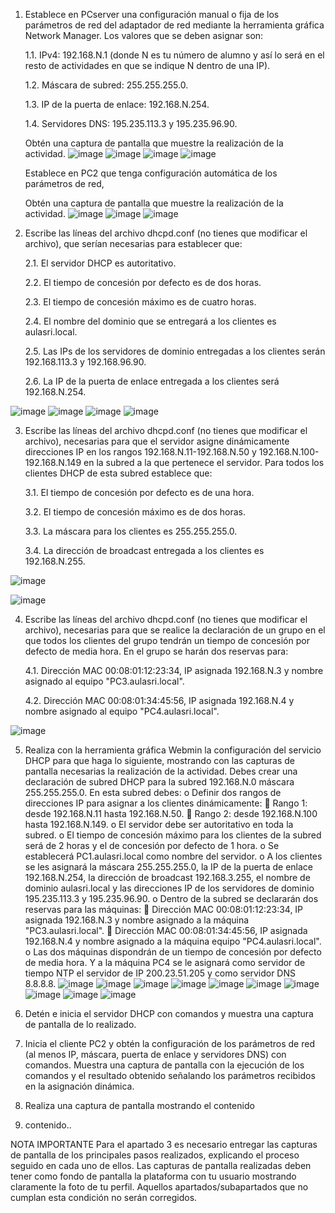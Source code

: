 1.	Establece en PCserver una configuración manual o fija de los parámetros de red del adaptador de red mediante la herramienta gráfica Network Manager. Los valores que se deben asignar son:

     1.1.	IPv4: 192.168.N.1 (donde N es tu número de alumno y así lo será en el resto de actividades en que se indique N dentro de una IP).
  	     	
     1.2.	Máscara de subred: 255.255.255.0.
  	
     1.3.	IP de la puerta de enlace: 192.168.N.254.
  	
     1.4.	Servidores DNS: 195.235.113.3 y 195.235.96.90.
  	
      Obtén una captura de pantalla que muestre la realización de la actividad.
  	![image](https://github.com/rolando1803/Administrador_de_sistemas_informaticos_de_red/assets/55965131/6ac8a6ce-0ff9-4538-a890-a40db1831d8c)
![image](https://github.com/rolando1803/Administrador_de_sistemas_informaticos_de_red/assets/55965131/a1266258-35d5-432a-b855-1f0175464b7c)
![image](https://github.com/rolando1803/Administrador_de_sistemas_informaticos_de_red/assets/55965131/67520de2-3998-4c6e-9b06-26091babdead)
![image](https://github.com/rolando1803/Administrador_de_sistemas_informaticos_de_red/assets/55965131/79cf24f2-348f-44ce-8278-bd4c453969b6)

  	
      Establece en PC2 que tenga configuración automática de los parámetros de red,
  	
      Obtén una captura de pantalla que muestre la realización de la actividad.
![image](https://github.com/rolando1803/Administrador_de_sistemas_informaticos_de_red/assets/55965131/bc8cb75d-02e0-443d-aff9-fa2da7ca01c3)
![image](https://github.com/rolando1803/Administrador_de_sistemas_informaticos_de_red/assets/55965131/79087ad2-ccc1-4cc6-a3fd-7cddac5d7993)
![image](https://github.com/rolando1803/Administrador_de_sistemas_informaticos_de_red/assets/55965131/ec9f2707-0eb0-46be-a44c-49aaeef3d855)


2.	Escribe las líneas del archivo dhcpd.conf (no tienes que modificar el archivo), que serían necesarias para establecer que:

    2.1.	El servidor DHCP es autoritativo.
    
    2.2.	El tiempo de concesión por defecto es de dos horas.
    
    2.3.	El tiempo de concesión máximo es de cuatro horas.
    
    2.4.	El nombre del dominio que se entregará a los clientes es aulasri.local.
    
    2.5.	Las IPs de los servidores de dominio entregadas a los clientes serán 192.168.113.3 y 192.168.96.90.
    
    2.6.	La IP de la puerta de enlace entregada a los clientes será 192.168.N.254.

   ![image](https://github.com/rolando1803/Administrador_de_sistemas_informaticos_de_red/assets/55965131/c5772a84-b7ba-4daf-bc8c-a72eebce57dd)
![image](https://github.com/rolando1803/Administrador_de_sistemas_informaticos_de_red/assets/55965131/abc10c0e-68a4-4ade-ab2a-0c561bc84a00)
![image](https://github.com/rolando1803/Administrador_de_sistemas_informaticos_de_red/assets/55965131/494a0dca-1def-4ddb-925e-eba736c85903)
![image](https://github.com/rolando1803/Administrador_de_sistemas_informaticos_de_red/assets/55965131/c3dab55a-f790-44d3-9ef3-9285dd2e162d)

  	
3.	Escribe las líneas del archivo dhcpd.conf (no tienes que modificar el archivo), necesarias para que el servidor asigne dinámicamente direcciones IP en los rangos 192.168.N.11-192.168.N.50 y 192.168.N.100-     192.168.N.149 en la subred a la que pertenece el servidor. Para todos los clientes DHCP de esta subred establece que:

    3.1.	El tiempo de concesión por defecto es de una hora.
  	
    3.2.	El tiempo de concesión máximo es de dos horas.
  	
    3.3.	La máscara para los clientes es 255.255.255.0.
  	
    3.4.	La dirección de broadcast entregada a los clientes es 192.168.N.255.

 ![image](https://github.com/rolando1803/Administrador_de_sistemas_informaticos_de_red/assets/55965131/1c87afcd-4690-4618-80b0-42a4f4d5f60c)

   ![image](https://github.com/rolando1803/Administrador_de_sistemas_informaticos_de_red/assets/55965131/d3ca8deb-bf45-4489-83dd-f3e5a9cb9f59)

  	
4.	Escribe las líneas del archivo dhcpd.conf (no tienes que modificar el archivo), necesarias para que se realice la declaración de un grupo en el que todos los clientes del grupo tendrán un tiempo de            concesión por defecto de media hora. En el grupo se harán dos reservas para:

    4.1.	Dirección MAC 00:08:01:12:23:34, IP asignada 192.168.N.3 y nombre asignado al equipo "PC3.aulasri.local".
    
    4.2.	Dirección MAC 00:08:01:34:45:56, IP asignada 192.168.N.4 y nombre asignado al equipo "PC4.aulasri.local".

   ![image](https://github.com/rolando1803/Administrador_de_sistemas_informaticos_de_red/assets/55965131/45a7a434-d7a8-446e-8c84-d79dc3920304)


5.	Realiza con la herramienta gráfica Webmin la configuración del servicio DHCP para que haga lo siguiente, mostrando con las capturas de pantalla necesarias la realización de la actividad.
Debes crear una declaración de subred DHCP para la subred 192.168.N.0 máscara 255.255.255.0. En esta subred debes:
o	Definir dos rangos de direcciones IP para asignar a los clientes dinámicamente:
	Rango 1: desde 192.168.N.11 hasta 192.168.N.50.
	Rango 2: desde 192.168.N.100 hasta 192.168.N.149.
o	El servidor debe ser autoritativo en toda la subred.
o	El tiempo de concesión máximo para los clientes de la subred será de 2 horas y el de concesión por defecto de 1 hora.
o	Se establecerá PC1.aulasri.local como nombre del servidor.
o	A los clientes se les asignará la máscara 255.255.255.0, la IP de la puerta de enlace 192.168.N.254, la dirección de broadcast 192.168.3.255, el nombre de dominio aulasri.local y las direcciones IP de los servidores de dominio 195.235.113.3 y 195.235.96.90.
o	Dentro de la subred se declararán dos reservas para las máquinas:
	Dirección MAC 00:08:01:12:23:34, IP asignada 192.168.N.3 y nombre asignado a la máquina "PC3.aulasri.local".
	Dirección MAC 00:08:01:34:45:56, IP asignada 192.168.N.4 y nombre asignado a la máquina equipo "PC4.aulasri.local".
o	Las dos máquinas dispondrán de un tiempo de concesión por defecto de media hora. Y a la máquina PC4 se le asignará como servidor de tiempo NTP el servidor de IP 200.23.51.205 y como servidor DNS 8.8.8.8.
![image](https://github.com/rolando1803/Administrador_de_sistemas_informaticos_de_red/assets/55965131/cbc8ccdf-b037-4d71-9db6-ac09c388c46f)
![image](https://github.com/rolando1803/Administrador_de_sistemas_informaticos_de_red/assets/55965131/105c5848-43c3-4807-9b4d-e0cefca0060f)
![image](https://github.com/rolando1803/Administrador_de_sistemas_informaticos_de_red/assets/55965131/23d08c46-4065-4a16-9a5d-fcf66c3f1f3a)
![image](https://github.com/rolando1803/Administrador_de_sistemas_informaticos_de_red/assets/55965131/6b1d603e-a754-41b3-b535-6441dd6ec5c1)
![image](https://github.com/rolando1803/Administrador_de_sistemas_informaticos_de_red/assets/55965131/186a28bf-79a3-411c-a419-794447fc341d)
![image](https://github.com/rolando1803/Administrador_de_sistemas_informaticos_de_red/assets/55965131/b9ace7de-9230-4b9f-beb7-d5a1ac77a7b2)
![image](https://github.com/rolando1803/Administrador_de_sistemas_informaticos_de_red/assets/55965131/90e18a90-c3f1-4048-ab7d-444ac85dc683)
![image](https://github.com/rolando1803/Administrador_de_sistemas_informaticos_de_red/assets/55965131/f51e0386-bc61-46a2-81c0-d5ae99cea23f)
![image](https://github.com/rolando1803/Administrador_de_sistemas_informaticos_de_red/assets/55965131/9f3e1678-cb90-4757-91f7-c80926c9d905)
![image](https://github.com/rolando1803/Administrador_de_sistemas_informaticos_de_red/assets/55965131/28252e99-c138-49c4-b4bb-76c51636b6fe)



7.	Detén e inicia el servidor DHCP con comandos y muestra una captura de pantalla de lo realizado.

8.	Inicia el cliente PC2 y obtén la configuración de los parámetros de red (al menos IP, máscara, puerta de enlace y servidores DNS) con comandos. Muestra una captura de pantalla con la ejecución de los comandos y el resultado obtenido señalando los parámetros recibidos en la asignación dinámica.

9.	Realiza una captura de pantalla mostrando el contenido 

10.	contenido..

NOTA IMPORTANTE
Para el apartado 3 es necesario entregar las capturas de pantalla de los principales pasos realizados, explicando el proceso seguido en cada uno de ellos. Las capturas de pantalla realizadas deben tener como fondo de pantalla la plataforma con tu usuario mostrando claramente la foto de tu perfil. Aquellos apartados/subapartados que no cumplan esta condición no serán corregidos.

